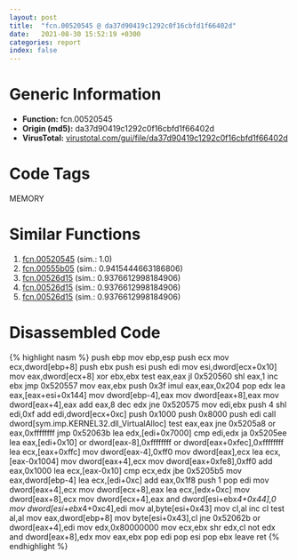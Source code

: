 ```yaml
---
layout: post
title:  "fcn.00520545 @ da37d90419c1292c0f16cbfd1f66402d"
date:   2021-08-30 15:52:19 +0300
categories: report
index: false
---
```


# Generic Information
- **Function:** fcn.00520545
- **Origin (md5):** da37d90419c1292c0f16cbfd1f66402d
- **VirusTotal:** [virustotal.com/gui/file/da37d90419c1292c0f16cbfd1f66402d][virustotal_ref]

# Code Tags
<span class="tag" id="MEMORY">MEMORY</span>


# Similar Functions

1. [fcn.00520545][similar_1_ref] (sim.: 1.0)
2. [fcn.00555b05][similar_2_ref] (sim.: 0.9415444663186806)
3. [fcn.00526d15][similar_3_ref] (sim.: 0.9376612998184906)
4. [fcn.00526d15][similar_4_ref] (sim.: 0.9376612998184906)
5. [fcn.00526d15][similar_5_ref] (sim.: 0.9376612998184906)


# Disassembled Code

{% highlight nasm %}
push ebp
mov ebp,esp
push ecx
mov ecx,dword[ebp+8]
push ebx
push esi
push edi
mov esi,dword[ecx+0x10]
mov eax,dword[ecx+8]
xor ebx,ebx
test eax,eax
jl 0x520560
shl eax,1
inc ebx
jmp 0x520557
mov eax,ebx
push 0x3f
imul eax,eax,0x204
pop edx
lea eax,[eax+esi+0x144]
mov dword[ebp-4],eax
mov dword[eax+8],eax
mov dword[eax+4],eax
add eax,8
dec edx
jne 0x520575
mov edi,ebx
push 4
shl edi,0xf
add edi,dword[ecx+0xc]
push 0x1000
push 0x8000
push edi
call dword[sym.imp.KERNEL32.dll_VirtualAlloc]
test eax,eax
jne 0x5205a8
or eax,0xffffffff
jmp 0x52063b
lea edx,[edi+0x7000]
cmp edi,edx
ja 0x5205ee
lea eax,[edi+0x10]
or dword[eax-8],0xffffffff
or dword[eax+0xfec],0xffffffff
lea ecx,[eax+0xffc]
mov dword[eax-4],0xff0
mov dword[eax],ecx
lea ecx,[eax-0x1004]
mov dword[eax+4],ecx
mov dword[eax+0xfe8],0xff0
add eax,0x1000
lea ecx,[eax-0x10]
cmp ecx,edx
jbe 0x5205b5
mov eax,dword[ebp-4]
lea ecx,[edi+0xc]
add eax,0x1f8
push 1
pop edi
mov dword[eax+4],ecx
mov dword[ecx+8],eax
lea ecx,[edx+0xc]
mov dword[eax+8],ecx
mov dword[ecx+4],eax
and dword[esi+ebx*4+0x44],0
mov dword[esi+ebx*4+0xc4],edi
mov al,byte[esi+0x43]
mov cl,al
inc cl
test al,al
mov eax,dword[ebp+8]
mov byte[esi+0x43],cl
jne 0x52062b
or dword[eax+4],edi
mov edx,0x80000000
mov ecx,ebx
shr edx,cl
not edx
and dword[eax+8],edx
mov eax,ebx
pop edi
pop esi
pop ebx
leave 
ret 
{% endhighlight %}


[similar_1_ref]: /report/fcn.00520545@cc49f2546fb252f16a4d5a9a02301eb1
[similar_2_ref]: /report/fcn.00555b05@e4fcd7637c2a9a1e4f16c358278a6a06
[similar_3_ref]: /report/fcn.00526d15@899b53af173c4215df56bb7ae747cad7
[similar_4_ref]: /report/fcn.00526d15@0badfb4d6d6a20c5575c67a0335adf26
[similar_5_ref]: /report/fcn.00526d15@63e73b058f7f8d2def7d30a3802c3408
[virustotal_ref]: https://www.virustotal.com/gui/file/da37d90419c1292c0f16cbfd1f66402d